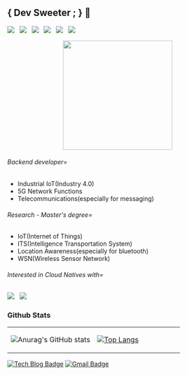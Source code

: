 ##  { Dev Sweeter ; } 🚀

<p>
  <a href="https://golang.org/"><img src="https://img.shields.io/badge/Go-00ADD8?style=for-the-badge&logo=Go&logoColor=white"></a> &nbsp
  <a href="https://www.scala-lang.org/"><img src="https://img.shields.io/badge/Scala-DC322F?style=for-the-badge&logo=Scala&logoColor=white"></a> &nbsp
  <a href="https://en.wikipedia.org/wiki/C_(programming_language)"><img src="https://img.shields.io/badge/C-A8B9CC?style=for-the-badge&logo=c&logoColor=white"></a> &nbsp 
  <a href="https://en.wikipedia.org/wiki/C++"><img src="https://img.shields.io/badge/C++-00599C?style=for-the-badge&logo=c%2B%2B&logoColor=white"></a> &nbsp 
  <a href="https://www.java.com/"><img src="https://img.shields.io/badge/Java-007396?style=for-the-badge&logo=Java&logoColor=white"></a> &nbsp 
  <a href="https://nodejs.org/"><img src="https://img.shields.io/badge/Node.js-339933?style=for-the-badge&logo=Node.js&logoColor=white"></a> &nbsp
<!--   <img src="https://img.shields.io/badge/Go-00ADD8?style=flat-square&logo=Go&logoColor=white" style="margin-bottom: 5px;"/></a> &nbsp
  <img src="https://img.shields.io/badge/Scala-DC322F?style=flat-square&logo=Scala&logoColor=white"/></a> &nbsp
  <img src="https://img.shields.io/badge/C-A8B9CC?style=flat-square&logo=c&logoColor=white"/></a> &nbsp 
  <img src="https://img.shields.io/badge/C++-00599C?style=flat-square&logo=c%2B%2B&logoColor=white"/></a> &nbsp 
  <img src="https://img.shields.io/badge/Java-007396?style=flat-square&logo=Java&logoColor=white"/></a> &nbsp 
  <img src="https://img.shields.io/badge/Node.js-339933?style=flat-square&logo=Node.js&logoColor=white"/></a> &nbsp -->
</p>

<p align="center">
  <img src="https://user-images.githubusercontent.com/24886864/138747480-1b4ec742-1c46-4af0-9b8a-82ed2dc23547.png" width="250" height="250" align="middle"/>
</p>


###### Backend developer=

- Industrial IoT(Industry 4.0)
- 5G Network Functions
- Telecommunications(especially for messaging)

###### Research - Master's degree=

- IoT(Internet of Things)
- ITS(Intelligence Transportation System)
- Location Awareness(especially for bluetooth)
- WSN(Wireless Sensor Network)

###### Interested in Cloud Natives with=

<p>
  <a href="https://www.docker.com/"><img src="https://img.shields.io/badge/Docker-2496ED?style=flat-square&logo=Docker&logoColor=white"></a> &nbsp 
  <a href="https://kubernetes.io/"><img src="https://img.shields.io/badge/Kubernetes-326CE5?style=flat-square&logo=Kubernetes&logoColor=white"></a> &nbsp 
</p>

<!-- </br> -->

<!-- <p align="center">
  <img src="https://img.shields.io/badge/MongoDB-47A248?style=flat-square&logo=MongoDB&logoColor=white"/></a> &nbsp 
  <img src="https://img.shields.io/badge/MySQL-4479A1?style=flat-square&logo=MySQL&logoColor=white"/></a> &nbsp 
  <img src="https://img.shields.io/badge/MariaDB-003545?style=flat-square&logo=MariaDB&logoColor=white"/></a> &nbsp 
</p> -->


### Github Stats  
<table><tr><td valign="top" width="50%">

![Anurag's GitHub stats](https://github-readme-stats.vercel.app/api?username=bang9211&show_icons=true&count_private=true&theme=github_dark)

</td><td valign="top" width="50%">

[![Top Langs](https://github-readme-stats.vercel.app/api/top-langs/?username=bang9211&layout=compact&exclude_repo=MinT,KHTA,website,wire,fx-di-example,go-jose&langs_count=4&hide=makefile,shell,batchfile,assembly)](https://github.com/anuraghazra/github-readme-stats)

</td></tr></table>  



[![Tech Blog Badge](http://img.shields.io/badge/-Tech%20blog-black?style=flat-square&logo=github&link=https://syntaxsugar.tistory.com/)](https://syntaxsugar.tistory.com/)
 [![Gmail Badge](https://img.shields.io/badge/Gmail-d14836?style=flat-square&logo=Gmail&logoColor=white&link=mailto:gksdudxkr@gmail.com)](mailto:gksdudxkr@gmail.com)
<!-- ## 💫 Interest -->


